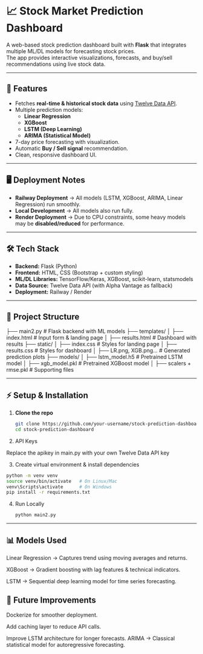 # 📈 Stock Market Prediction Dashboard

A web-based stock prediction dashboard built with **Flask** that integrates multiple ML/DL models for forecasting stock prices.  
The app provides interactive visualizations, forecasts, and buy/sell recommendations using live stock data.

---

## 🚀 Features

- Fetches **real-time & historical stock data** using [Twelve Data API](https://twelvedata.com/).  
- Multiple prediction models:
  - **Linear Regression**
  - **XGBoost**
  - **LSTM (Deep Learning)**
  - **ARIMA (Statistical Model)**
- 7-day price forecasting with visualization.  
- Automatic **Buy / Sell signal** recommendation.  
- Clean, responsive dashboard UI.  

---

## 🖥️ Deployment Notes

- **Railway Deployment** → All models (LSTM, XGBoost, ARIMA, Linear Regression) run smoothly.  
- **Local Development** → All models also run fully.  
- **Render Deployment** → Due to CPU constraints, some heavy models may be **disabled/reduced** for performance.  

---

## 🛠️ Tech Stack

- **Backend:** Flask (Python)  
- **Frontend:** HTML, CSS (Bootstrap + custom styling)  
- **ML/DL Libraries:** TensorFlow/Keras, XGBoost, scikit-learn, statsmodels  
- **Data Source:** Twelve Data API (with Alpha Vantage as fallback)  
- **Deployment:** Railway / Render  

---

## 📂 Project Structure

├── main2.py # Flask backend with ML models
├── templates/
│ ├── index.html # Input form & landing page
│ ├── results.html # Dashboard with results
├── static/
│ ├── index.css # Styles for landing page
│ ├── results.css # Styles for dashboard
│ ├── LR.png, XGB.png… # Generated prediction plots
├── models/
│ ├── lstm_model.h5 # Pretrained LSTM model
│ ├── xgb_model.pkl # Pretrained XGBoost model
│ ├── scalers + rmse.pkl # Supporting files


---

## ⚡ Setup & Installation

1. **Clone the repo**
   ```bash
   git clone https://github.com/your-username/stock-prediction-dashboard.git
   cd stock-prediction-dashboard

2. API Keys

Replace the apikey in main.py with your own Twelve Data API key

3. Create virtual environment & install dependencies
  ```bash
  python -m venv venv
  source venv/bin/activate   # On Linux/Mac
  venv\Scripts\activate      # On Windows
  pip install -r requirements.txt
```
4. Run Locally
   ```bash
   python main2.py

---

## 📊 Models Used

Linear Regression → Captures trend using moving averages and returns.

XGBoost → Gradient boosting with lag features & technical indicators.

LSTM → Sequential deep learning model for time series forecasting.

## 📌 Future Improvements

Dockerize for smoother deployment.

Add caching layer to reduce API calls.

Improve LSTM architecture for longer forecasts.
ARIMA → Classical statistical model for autoregressive forecasting.
